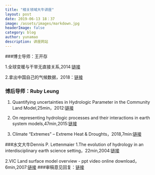 ```yaml
---
title: "相关领域大牛讲座"
layout: post
date: 2019-06-13 18：37
image: /assets/images/markdown.jpg
headerImage: false
category: blog
author: yunamao
description: 讲座网站
---
```

###博士导师：王开存

1.全球变暖与干旱无直接关系,2014:[链接](http://blog.sciencenet.cn/blog-1208826-800311.html)

2.拿出中国自己的气候数据，2018：[链接](http://edu.sina.com.cn/l/2018-03-28/doc-ifysqfnh7705613.shtml)


### 博后导师：Ruby Leung

1. Quantifying uncertainties in Hydrologic Parameter in the Community Land Model,25min，2012:[链接](https://www.pathlms.com/siam/courses/2716/sections/3522/video_presentations/28942)

2. On representing hydrologic processes and their interactions in earth system models,47min,2015:[链接](https://www.youtube.com/watch?v=KxksJsigJC4) 

3. Climate “Extremes” – Extreme Heat & Droughts，2018,7min:[链接](https://www.youtube.com/watch?v=qcW0ch7eeo0)

###水文大牛Dennis P. Lettenmaier
1.The evolution of hydrology in an interdisciplinary earth science setting，22min,2004:[链接](https://slideplayer.com/slide/8821151/)

2.VIC Land surface model overview - ppt video online download，6min,2007:[链接](https://slideplayer.com/slide/8442268/)
###审稿意见回复：[链接](http://blog.sciencenet.cn/blog-71964-1080579.html)

